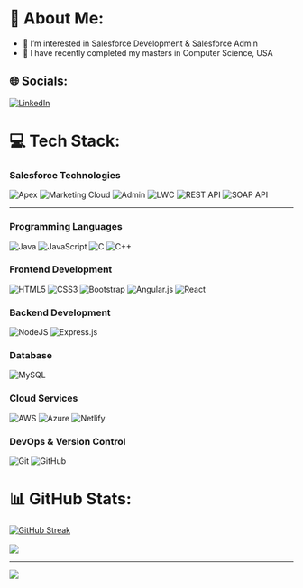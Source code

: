 # 💫 About Me:
- 👀 I’m interested in Salesforce Development & Salesforce Admin
- 🌱 I have recently completed my masters in Computer Science, USA


## 🌐 Socials:
[![LinkedIn](https://img.shields.io/badge/LinkedIn-%230077B5.svg?logo=linkedin&logoColor=white)](https://linkedin.com/in/vamshi-gutha-0ab293174) 

# 💻 Tech Stack:
### **Salesforce Technologies**

![Apex](https://img.shields.io/badge/Apex-%234497D5.svg?style=for-the-badge&logo=salesforce&logoColor=white)  ![Marketing Cloud](https://img.shields.io/badge/Marketing%20Cloud-%230068C5.svg?style=for-the-badge&logo=salesforce&logoColor=white)  ![Admin](https://img.shields.io/badge/Salesforce%20Admin-%2325A9E0.svg?style=for-the-badge&logo=salesforce&logoColor=white)  ![LWC](https://img.shields.io/badge/LWC-%23004092.svg?style=for-the-badge&logo=lightningwebcomponents&logoColor=white)  ![REST API](https://img.shields.io/badge/REST%20API-%23FF8000.svg?style=for-the-badge&logo=api&logoColor=white)  ![SOAP API](https://img.shields.io/badge/SOAP%20API-%234AB3F4.svg?style=for-the-badge&logo=api&logoColor=white)  


---
### **Programming Languages**
![Java](https://img.shields.io/badge/java-%23ED8B00.svg?style=for-the-badge&logo=openjdk&logoColor=white)  ![JavaScript](https://img.shields.io/badge/javascript-%23323330.svg?style=for-the-badge&logo=javascript&logoColor=%23F7DF1E)  ![C](https://img.shields.io/badge/c-%2300599C.svg?style=for-the-badge&logo=c&logoColor=white)  ![C++](https://img.shields.io/badge/C%2B%2B-%2300599C.svg?style=for-the-badge&logo=cplusplus&logoColor=white)  


### **Frontend Development**
![HTML5](https://img.shields.io/badge/html5-%23E34F26.svg?style=for-the-badge&logo=html5&logoColor=white)  ![CSS3](https://img.shields.io/badge/css3-%231572B6.svg?style=for-the-badge&logo=css3&logoColor=white)  ![Bootstrap](https://img.shields.io/badge/bootstrap-%238511FA.svg?style=for-the-badge&logo=bootstrap&logoColor=white)  ![Angular.js](https://img.shields.io/badge/angular.js-%23E23237.svg?style=for-the-badge&logo=angularjs&logoColor=white)  ![React](https://img.shields.io/badge/react-%2320232a.svg?style=for-the-badge&logo=react&logoColor=%2361DAFB)  

### **Backend Development**
![NodeJS](https://img.shields.io/badge/node.js-6DA55F?style=for-the-badge&logo=node.js&logoColor=white)  ![Express.js](https://img.shields.io/badge/express.js-%23404d59.svg?style=for-the-badge&logo=express&logoColor=%2361DAFB)  

### **Database**
![MySQL](https://img.shields.io/badge/mysql-4479A1.svg?style=for-the-badge&logo=mysql&logoColor=white)  

### **Cloud Services**
![AWS](https://img.shields.io/badge/AWS-%23FF9900.svg?style=for-the-badge&logo=amazon-aws&logoColor=white)  ![Azure](https://img.shields.io/badge/azure-%230072C6.svg?style=for-the-badge&logo=microsoftazure&logoColor=white)  ![Netlify](https://img.shields.io/badge/netlify-%23000000.svg?style=for-the-badge&logo=netlify&logoColor=#00C7B7)  

### **DevOps & Version Control**
![Git](https://img.shields.io/badge/git-%23F05033.svg?style=for-the-badge&logo=git&logoColor=white)  ![GitHub](https://img.shields.io/badge/github-%23121011.svg?style=for-the-badge&logo=github&logoColor=white)  

# 📊 GitHub Stats:
[![GitHub Streak](https://github-readme-streak-stats.herokuapp.com?user=guthaVamshi&theme=dark&border_radius=5.4&mode=weekly&card_width=200&type=png&hide_current_streak=true&hide_longest_streak=true)](https://git.io/streak-stats)<br/></br>![](https://github-readme-stats.vercel.app/api/top-langs/?username=guthaVamshi&theme=dark&hide_border=false&include_all_commits=false&count_private=false&layout=compact)

---
[![](https://visitcount.itsvg.in/api?id=guthaVamshi&icon=0&color=0)](https://visitcount.itsvg.in)

<!-- Proudly created with GPRM ( https://gprm.itsvg.in ) -->

